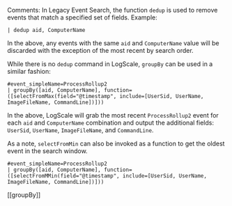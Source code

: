 Comments: In Legacy Event Search, the function `dedup` is used to remove events that match a specified set of fields. Example:

```
| dedup aid, ComputerName
```

In the above, any events with the same `aid` and `ComputerName` value will be discarded with the exception of the most recent by search order. 

While there is no `dedup` command in LogScale, `groupBy` can be used in a similar fashion:

```
#event_simpleName=ProcessRollup2
| groupBy([aid, ComputerName], function=([selectFromMax(field="@timestamp", include=[UserSid, UserName, ImageFileName, CommandLine])]))
```

In the above, LogScale will grab the most recent `ProcessRollup2` event for each `aid` and `ComputerName` combination and output the additional fields: `UserSid`, `UserName`, `ImageFileName`, and `CommandLine`.

As a note, `selectFromMin` can also be invoked as a function to get the oldest event in the search window.

```
#event_simpleName=ProcessRollup2
| groupBy([aid, ComputerName], function=([selectFromMMin(field="@timestamp", include=[UserSid, UserName, ImageFileName, CommandLine])]))
```

[[groupBy]]